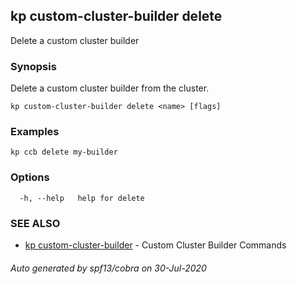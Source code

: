 ## kp custom-cluster-builder delete

Delete a custom cluster builder

### Synopsis

Delete a custom cluster builder from the cluster.

```
kp custom-cluster-builder delete <name> [flags]
```

### Examples

```
kp ccb delete my-builder
```

### Options

```
  -h, --help   help for delete
```

### SEE ALSO

* [kp custom-cluster-builder](kp_custom-cluster-builder.md)	 - Custom Cluster Builder Commands

###### Auto generated by spf13/cobra on 30-Jul-2020
